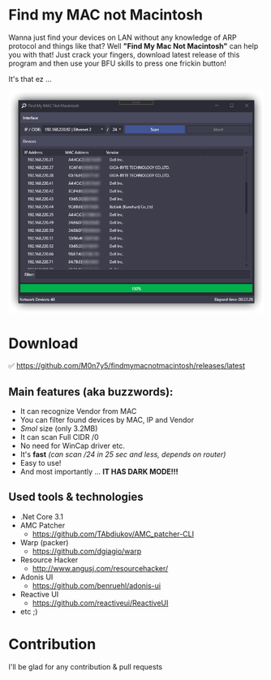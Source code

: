 # Find my MAC not Macintosh
Wanna just find your devices on LAN without any knowledge of ARP protocol and things like that? Well **"Find My Mac Not Macintosh"** can help you with that! Just crack your fingers, download latest release of this program and then use your BFU skills to press one frickin button!

It's that ez ...

![](screen/screen.png)

# Download
✅ https://github.com/M0n7y5/findmymacnotmacintosh/releases/latest

## Main features (aka buzzwords):
- It can recognize Vendor from MAC
- You can filter found devices by MAC, IP and Vendor
- *Smol* size (only 3.2MB)
- It can scan Full CIDR /0
- No need for WinCap driver etc.
- It's **fast** *(can scan  /24 in 25 sec and less, depends on router)*
- Easy to use!
- And most importantly ... **IT HAS DARK MODE!!!** 

## Used tools & technologies 
- .Net Core 3.1
- AMC Patcher
    - https://github.com/TAbdiukov/AMC_patcher-CLI
- Warp (packer)
    - https://github.com/dgiagio/warp
- Resource Hacker
    - http://www.angusj.com/resourcehacker/
- Adonis UI
    - https://github.com/benruehl/adonis-ui
- Reactive UI
    - https://github.com/reactiveui/ReactiveUI
- etc ;)

# Contribution
I'll be glad for any contribution & pull requests